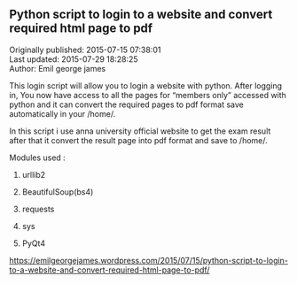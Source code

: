 ## Python script to login to a website and convert required html page to pdf  
Originally published: 2015-07-15 07:38:01  
Last updated: 2015-07-29 18:28:25  
Author: Emil george james  
  
This login script will allow you to login a website with python. After logging in, You now have access to all the pages for “members only” accessed with python and  it can convert the required pages to pdf format save automatically in your /home/.

In this script i use anna university official website  to get the exam result  after that it convert the result page into pdf format and save to /home/.

Modules  used :

1. urllib2

2. BeautifulSoup(bs4)

3. requests

4. sys

5. PyQt4

https://emilgeorgejames.wordpress.com/2015/07/15/python-script-to-login-to-a-website-and-convert-required-html-page-to-pdf/
